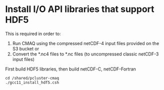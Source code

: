 # Install I/O API libraries that support HDF5

This is required in order to:

1. Run CMAQ using the compressed netCDF-4 input files provided on the S3 bucket
or
2. Convert the *.nc4 files to *.nc files (to uncompressed classic netCDF-3 input files)

First build HDF5 libraries, then build netCDF-C, netCDF-Fortran

```
cd /shared/pcluster-cmaq
./gcc11_install_hdf5.csh
```




